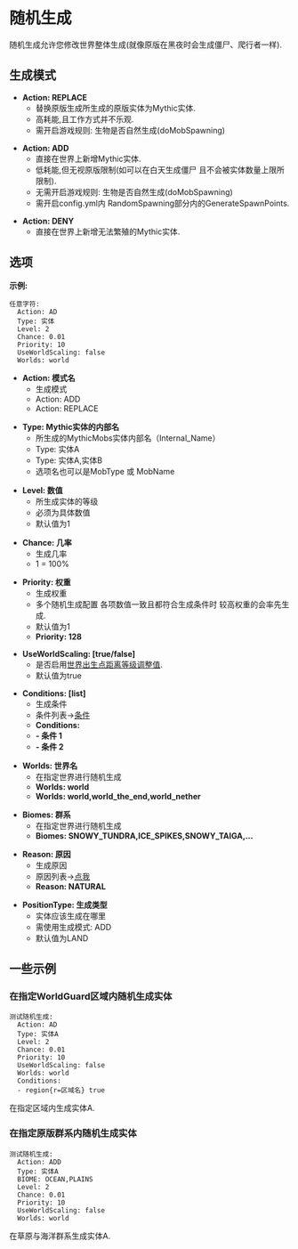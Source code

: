 随机生成
===================

随机生成允许您修改世界整体生成(就像原版在黑夜时会生成僵尸、爬行者一样).

生成模式
---------------------

-   **Action: REPLACE**
    -   替换原版生成所生成的原版实体为Mythic实体.
    -   高耗能,且工作方式并不乐观.
    -   需开启游戏规则: 生物是否自然生成(doMobSpawning)
        
        

<!-- -->

-   **Action: ADD**
    -   直接在世界上新增Mythic实体.
    -   低耗能,但无视原版限制(如可以在白天生成僵尸 且不会被实体数量上限所限制).
    -   无需开启游戏规则: 生物是否自然生成(doMobSpawning)
    -   需开启config.yml内 RandomSpawning部分内的GenerateSpawnPoints.

<!-- -->

-   **Action: DENY**
    -   直接在世界上新增无法繁殖的Mythic实体.

选项
-------

**示例:**

    任意字符:
      Action: AD
      Type: 实体
      Level: 2
      Chance: 0.01
      Priority: 10
      UseWorldScaling: false
      Worlds: world

-   **Action: 模式名**
    -   生成模式
    -   Action: ADD
    -   Action: REPLACE

<!-- -->

-   **Type: Mythic实体的内部名**
    -   所生成的MythicMobs实体内部名（Internal_Name）
    -   Type: 实体A
    -   Type: 实体A,实体B
    -   选项名也可以是MobType 或 MobName

<!-- -->

-   **Level: 数值**
    -   所生成实体的等级
    -   必须为具体数值
    -   默认值为1

<!-- -->

-   **Chance: 几率**
    -   生成几率
    -   1 = 100%

<!-- -->

-   **Priority: 权重**
    -   生成权重
    -   多个随机生成配置 各项数值一致且都符合生成条件时
        较高权重的会率先生成.
    -   默认值为1
    -   **Priority: 128**

<!-- -->

-   **UseWorldScaling: \[true/false\]**
    -   是否启用[世界出生点距离等级调整值](实体/等级).
    -   默认值为true

<!-- -->

-   **Conditions: \[list\]**
    -   生成条件
    -   条件列表->[条件](/技能/条件)
    -   **Conditions:**
    -   **- 条件 1**
    -   **- 条件 2**

<!-- -->

-   **Worlds: 世界名**
    -   在指定世界进行随机生成
    -   **Worlds: world**
    -   **Worlds: world,world\_the\_end,world\_nether**

<!-- -->

-   **Biomes: 群系**
    -   在指定世界进行随机生成
    -   **Biomes: SNOWY\_TUNDRA,ICE\_SPIKES,SNOWY\_TAIGA,...**

<!-- -->

-   **Reason: 原因**
    -   生成原因
    -   原因列表->[点我](https://hub.spigotmc.org/javadocs/bukkit/org/bukkit/event/entity/CreatureSpawnEvent.SpawnReason.html)
    -   **Reason: NATURAL**

<!-- -->

-   **PositionType: 生成类型**
    -   实体应该生成在哪里
    -   需使用生成模式: ADD
    -   默认值为LAND

一些示例
---------------

### 在指定WorldGuard区域内随机生成实体

    测试随机生成:
      Action: AD
      Type: 实体A
      Level: 2
      Chance: 0.01
      Priority: 10
      UseWorldScaling: false
      Worlds: world
      Conditions:
      - region{r=区域名} true

在指定区域内生成实体A.

### 在指定原版群系内随机生成实体

    测试随机生成:
      Action: ADD
      Type: 实体A
      BIOME: OCEAN,PLAINS
      Level: 2
      Chance: 0.01
      Priority: 10
      UseWorldScaling: false
      Worlds: world

在草原与海洋群系生成实体A.